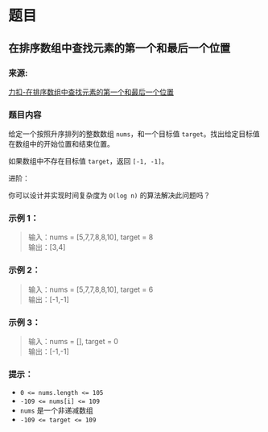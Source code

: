 # 题目

## 在排序数组中查找元素的第一个和最后一个位置

### 来源:

[力扣-在排序数组中查找元素的第一个和最后一个位置](https://leetcode-cn.com/problems/find-first-and-last-position-of-element-in-sorted-array/)

### 题目内容

给定一个按照升序排列的整数数组 `nums`，和一个目标值 `target`。找出给定目标值在数组中的开始位置和结束位置。

如果数组中不存在目标值 `target`，返回 `[-1, -1]`。

进阶：

你可以设计并实现时间复杂度为 `O(log n)` 的算法解决此问题吗？

### 示例 1：

> 输入：nums = [5,7,7,8,8,10], target = 8<br>
> 输出：[3,4]

### 示例 2：

> 输入：nums = [5,7,7,8,8,10], target = 6<br>
> 输出：[-1,-1]

### 示例 3：

> 输入：nums = [], target = 0<br>
> 输出：[-1,-1]

### 提示：

* `0 <= nums.length <= 105`
* `-109 <= nums[i] <= 109`
* `nums` 是一个非递减数组
* `-109 <= target <= 109`
